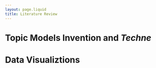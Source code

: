 ```yaml
---
layout: page.liquid
title: Literature Review
---
```

# Topic Models Invention and _Techne_

# Data Visualiztions


